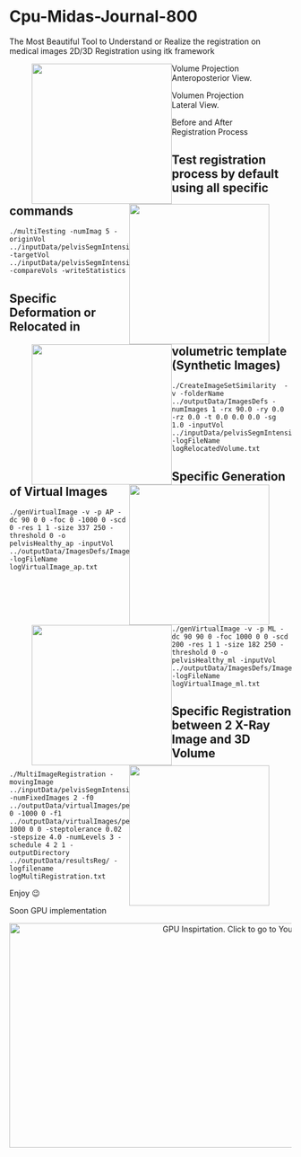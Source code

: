 # Cpu-Midas-Journal-800

The Most Beautiful Tool to Understand or Realize the registration on medical images
2D/3D Registration using itk framework

<figure>
<img style="float: left;" src="https://gitlab.com/chiconasa3000/Cpu-midas-journal-800/raw/master/Documentation/Images/approyvol.png " width="250">
<img style="float: right;" src="https://gitlab.com/chiconasa3000/Cpu-midas-journal-800/raw/master/Documentation/Images/approydrr.png " width="250">
<figcaption>Volume Projection Anteroposterior View.</figcaption>
</figure>

<figure>
<img style="float: left;" src="https://gitlab.com/chiconasa3000/Cpu-midas-journal-800/raw/master/Documentation/Images/mlproyvol.png " width="250">
<img style="float: right;" src="https://gitlab.com/chiconasa3000/Cpu-midas-journal-800/raw/master/Documentation/Images/mlproydrr.png " width="250">
<figcaption>Volumen Projection Lateral View.</figcaption>
</figure>

<figure>
<img style="float: left;" src="https://gitlab.com/chiconasa3000/Cpu-midas-journal-800/raw/master/Documentation/Images/reg18_gtvsplan2.png " width="250">
<img style="float: right;" src="https://gitlab.com/chiconasa3000/Cpu-midas-journal-800/raw/master/Documentation/Images/reg18difvolap.png " width="250">
<figcaption>Before and After Registration Process</figcaption>
</figure>


## Test registration process by default using all specific commands

```
./multiTesting -numImag 5 -originVol ../inputData/pelvisSegmIntensityLPI.mha -targetVol ../inputData/pelvisSegmIntensityLPI.mha -compareVols -writeStatistics
```

## Specific Deformation or Relocated in volumetric template (Synthetic Images)
```
./CreateImageSetSimilarity  -v -folderName ../outputData/ImagesDefs -numImages 1 -rx 90.0 -ry 0.0 -rz 0.0 -t 0.0 0.0 0.0 -sg 1.0 -inputVol ../inputData/pelvisSegmIntensityLPI.mha -logFileName logRelocatedVolume.txt
```

## Specific Generation of Virtual Images
```
./genVirtualImage -v -p AP -dc 90 0 0 -foc 0 -1000 0 -scd 0 -res 1 1 -size 337 250 -threshold 0 -o pelvisHealthy_ap -inputVol ../outputData/ImagesDefs/Images/imagenDef_0.mha -logFileName logVirtualImage_ap.txt
```
```
./genVirtualImage -v -p ML -dc 90 90 0 -foc 1000 0 0 -scd 200 -res 1 1 -size 182 250 -threshold 0 -o pelvisHealthy_ml -inputVol ../outputData/ImagesDefs/Images/imagenDef_0.mha -logFileName logVirtualImage_ml.txt
```

## Specific Registration between 2 X-Ray Image and 3D Volume
```
./MultiImageRegistration -movingImage ../inputData/pelvisSegmIntensityLPI.mha -numFixedImages 2 -f0 ../outputData/virtualImages/pelvisHealthy_ap_0.mha 0 -1000 0 -f1 ../outputData/virtualImages/pelvisHealthy_ml_0.mha 1000 0 0 -steptolerance 0.02 -stepsize 4.0 -numLevels 3 -schedule 4 2 1 -outputDirectory ../outputData/resultsReg/ -logfilename logMultiRegistration.txt
```

Enjoy :wink:

Soon GPU implementation

<div align = 'center'>
     <a href = 'https://www.youtube.com/watch?v=-P28LKWTzrI&t=16s'>
        <img src = 'https://gitlab.com/chiconasa3000/Cpu-midas-journal-800/raw/master/Documentation/Images/gputask.gif' alt = 'GPU Inspirtation. Click to go to YouTube!' width = '800px' height = '400px'>
     </a>
</div>

